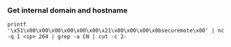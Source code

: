 ### Get internal domain and hostname
```
printf '\x51\x00\x00\x00\x00\x00\x00\x21\x00\x00\x00\x0bsecuremote\x00' | nc -q 1 <ip> 264 | grep -a CN | cut -c 2-
```

